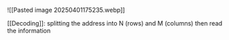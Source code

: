 
![[Pasted image 20250401175235.webp]]

[[Decoding]]: splitting the address into N (rows) and M (columns) then read the information